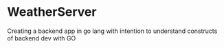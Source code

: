 # WeatherServer
Creating a backend app in go lang with intention to understand constructs of backend dev with GO
